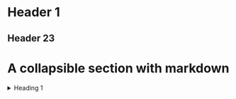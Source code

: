 # Header 1
## Header 23

# A collapsible section with markdown
<details>
<summary>
Heading 1
</summary>
## Heading\1
  
+    &ensp;<details><summary>Heading</summary># Heading\2 </details>

</details>

